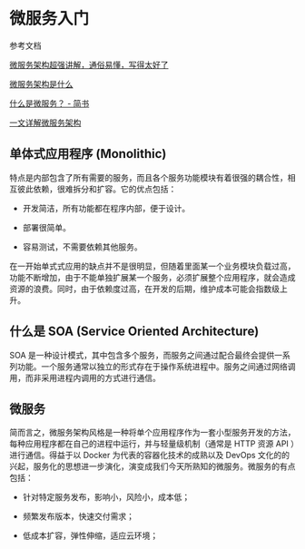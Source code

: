 # 微服务入门

参考文档

[微服务架构超强讲解，通俗易懂，写得太好了](https://cloud.tencent.com/developer/news/841137)

[微服务架构是什么](https://www.zhihu.com/question/65502802)

[什么是微服务？ - 简书](https://www.jianshu.com/p/a8629bf2248a)

[一文详解微服务架构](https://www.cnblogs.com/skabyy/p/11396571.html)



## 单体式应用程序 (Monolithic)

特点是内部包含了所有需要的服务，而且各个服务功能模块有着很强的耦合性，相互彼此依赖，很难拆分和扩容。它的优点包括：

* 开发简洁，所有功能都在程序内部，便于设计。

* 部署很简单。

* 容易测试，不需要依赖其他服务。



在一开始单式式应用的缺点并不是很明显，但随着里面某一个业务模块负载过高，功能不断增加，由于不能单独扩展某一个服务，必须扩展整个应用程序，就会造成资源的浪费。同时，由于依赖度过高，在开发的后期，维护成本可能会指数级上升。



## 什么是 SOA (Service Oriented Architecture)

SOA 是一种设计模式，其中包含多个服务，而服务之间通过配合最终会提供一系列功能。一个服务通常以独立的形式存在于操作系统进程中。服务之间通过网络调用，而非采用进程内调用的方式进行通信。



## 微服务

简而言之，微服务架构风格是一种将单个应用程序作为一套小型服务开发的方法，每种应用程序都在自己的进程中运行，并与轻量级机制（通常是 HTTP 资源 API ）进行通信。得益于以 Docker 为代表的容器化技术的成熟以及 DevOps 文化的的兴起，服务化的思想进一步演化，演变成我们今天所熟知的微服务。微服务的有点包括：

* 针对特定服务发布，影响小，风险小，成本低；

* 频繁发布版本，快速交付需求；

* 低成本扩容，弹性伸缩，适应云环境；
